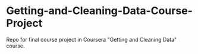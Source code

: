 # Getting-and-Cleaning-Data-Course-Project
Repo for final course project in Coursera "Getting and Cleaning Data" course.
